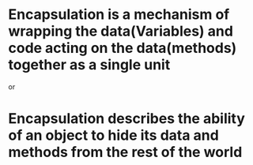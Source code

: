 # Encapsulation is a mechanism of wrapping the data(Variables) and code acting on the data(methods) together as a single unit

or
# Encapsulation describes the ability of an object to hide its data and methods from the rest of the world